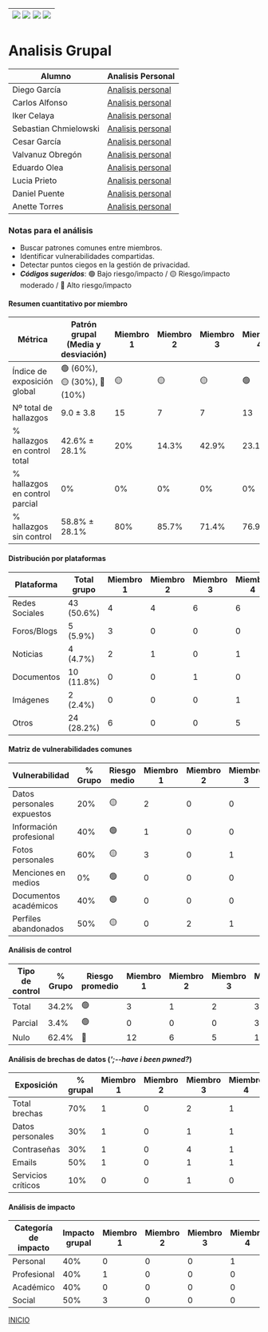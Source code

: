 | [![](https://img.shields.io/badge/-Inicio-FFF?style=flat&logo=Emlakjet&logoColor=black)](/README.md) [![](https://img.shields.io/badge/-Entrega_2-FFF?style=flat&logo=openstreetmap&logoColor=black)](/Entregas/Entrega-2/ModeloDeNegocio.md)  [![](https://img.shields.io/badge/-Entrega_3-FFF?style=flat&logo=openstreetmap&logoColor=black)](/Entregas/Entrega-3/DocumentoAnalisis.md)  [![](https://img.shields.io/badge/-Entrega_4-FFF?style=flat&logo=openstreetmap&logoColor=black)]()|
|:-:|
# Analisis Grupal
|Alumno|Analisis Personal|
|-|-|
|Diego García|[Analisis personal](/Entregas/Entrega-3/garciaDiego.md)|
|Carlos Alfonso|[Analisis personal](/Entregas/Entrega-3/alfonsoCarlos.md)|
|Iker Celaya|[Analisis personal](/Entregas/Entrega-3/celayaIker.md)|
|Sebastian Chmielowski|[Analisis personal](/Entregas/Entrega-3/chmielowskiSebastian.md)|
|Cesar García|[Analisis personal](/Entregas/Entrega-3/garciaCesar.md)|
|Valvanuz Obregón|[Analisis personal](/Entregas/Entrega-3/obregonValvanuz.md)|
|Eduardo Olea|[Analisis personal](/Entregas/Entrega-3/oleaEduardo.md)|
|Lucia Prieto|[Analisis personal](/Entregas/Entrega-3/prietoLucia.md)|
|Daniel Puente|[Analisis personal](/Entregas/Entrega-3/puenteDaniel.md)|
|Anette Torres|[Analisis personal](/Entregas/Entrega-3/torresAnette.md)|

### Notas para el análisis

- Buscar patrones comunes entre miembros.
- Identificar vulnerabilidades compartidas.
- Detectar puntos ciegos en la gestión de privacidad.
- ***Códigos sugeridos***: 🟢 Bajo riesgo/impacto / 🟡 Riesgo/impacto moderado / 🔴 Alto riesgo/impacto


#### Resumen cuantitativo por miembro

<div align=center>

|Métrica|Patrón grupal<br>(Media y desviación)|Miembro 1|Miembro 2|Miembro 3|Miembro 4|Miembro 5|Miembro 6|Miembro 7|Miembro 8|Miembro 9|Miembro 10|
|-|-|-|-|-|-|-|-|-|-|-|-|
|Índice de exposición global|🟢 (60%), 🟡 (30%), 🔴 (10%)|🟡|🟡|🟡|🟢|🔴|🟢|🟢|🟢|🟡|🟢|
|Nº total de hallazgos|9.0 ± 3.8|15|7|7|13|7|7|12|7|12|3|
|% hallazgos en control total|42.6% ± 28.1%|20%|14.3%|42.9%|23.1%|14.3%|57.1%|41.7%|71.4%|41.7%|100%|
|% hallazgos en control parcial|0%|0%|0%|0%|0%|0%|0%|0%|0%|0%|0%|
|% hallazgos sin control|58.8% ± 28.1%|80%|85.7%|71.4%|76.9%|85.7%|42.9%|58.3%|28.6%|58.3%|0%|

</div>

#### Distribución por plataformas

<div align=center>

|Plataforma|Total grupo|Miembro 1|Miembro 2|Miembro 3|Miembro 4|Miembro 5|Miembro 6|Miembro 7|Miembro 8|Miembro 9|Miembro 10|
|-|-|-|-|-|-|-|-|-|-|-|-|
|Redes Sociales|43 (50.6%)|4|4|6|6|1|3|6|4|6|3|
|Foros/Blogs|5 (5.9%)|3|0|0|0|0|0|2|0|0|0|
|Noticias|4 (4.7%)|2|1|0|1|0|0|0|0|0|0|
|Documentos|10 (11.8%)|0|0|1|0|4|0|3|0|2|0|
|Imágenes|2 (2.4%)|0|0|0|1|0|0|0|1|0|0|
|Otros|24 (28.2%)|6|0|0|5|2|4|1|2|4|0|

</div>

#### Matriz de vulnerabilidades comunes

<div align=center>

|Vulnerabilidad|% Grupo|Riesgo medio|Miembro 1|Miembro 2|Miembro 3|Miembro 4|Miembro 5|Miembro 6|Miembro 7|Miembro 8|Miembro 9|Miembro 10|
|-|-|-|-|-|-|-|-|-|-|-|-|-|
|Datos personales expuestos|20%|🟡|2|0|0|0|0|0|0|0|0|3|
|Información profesional|40%|🟢|1|0|0|0|1|0|0|1|0|1|
|Fotos personales|60%|🟡|3|0|1|1|0|3|0|1|0|2|
|Menciones en medios|0%|🟢|0|0|0|0|0|0|0|0|0|0|
|Documentos académicos|40%|🟢|0|0|0|0|1|1|0|0|1|1|
|Perfiles abandonados|50%|🟡|0|2|1|1|0|0|0|0|1|0|

</div>

#### Análisis de control

<div align=center>

|Tipo de control|% Grupo|Riesgo promedio|Miembro 1|Miembro 2|Miembro 3|Miembro 4|Miembro 5|Miembro 6|Miembro 7|Miembro 8|Miembro 9|Miembro 10|
|-|-|-|-|-|-|-|-|-|-|-|-|-|
|Total|34.2%|🟢|3|1|2|3|1|4|4|5|5|3|
|Parcial|3.4%|🟢|0|0|0|3|0|0|0|0|0|0|
|Nulo|62.4%|🔴|12|6|5|10|6|3|7|2|7|0|

</div>

#### Análisis de brechas de datos (*';--have i been pwned?*)

<div align=center>

|Exposición|% grupal|Miembro 1|Miembro 2|Miembro 3|Miembro 4|Miembro 5|Miembro 6|Miembro 7|Miembro 8|Miembro 9|Miembro 10|
|-|-|-|-|-|-|-|-|-|-|-|-|
|Total brechas|70%|1|0|2|1|0|2|0|0|0|1|
|Datos personales|30%|1|0|1|1|0|0|0|0|0|0|
|Contraseñas|30%|1|0|4|1|0|0|0|0|0|0|
|Emails|50%|1|0|1|1|0|2|0|0|0|1|
|Servicios críticos|10%|0|0|1|0|0|0|0|0|0|0|

</div>

#### Análisis de impacto

<div align=center>

|Categoría de impacto|Impacto grupal|Miembro 1|Miembro 2|Miembro 3|Miembro 4|Miembro 5|Miembro 6|Miembro 7|Miembro 8|Miembro 9|Miembro 10|
|-|-|-|-|-|-|-|-|-|-|-|-|
|Personal|40%|0|0|0|1|0|3|0|4|1|3|
|Profesional|40%|1|0|0|0|1|0|0|1|0|1|
|Académico|40%|0|0|0|0|1|1|0|0|1|1|
|Social|50%|3|0|0|0|3|0|5|0|4|2|

</div>

[INICIO](/README.md)
